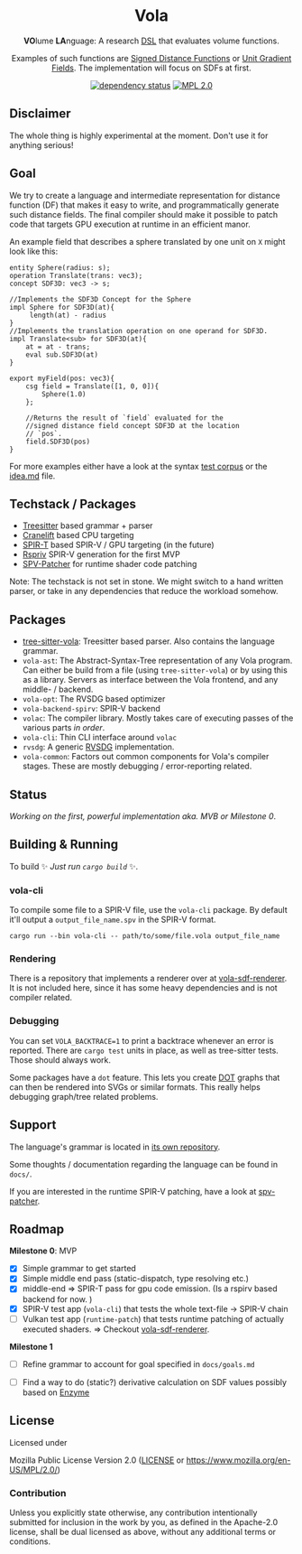 <div align="center">

# Vola

**VO**lume **LA**nguage: A research [DSL](https://en.wikipedia.org/wiki/Domain-specific_language) that evaluates volume functions.

Examples of such functions are [Signed Distance Functions](https://en.wikipedia.org/wiki/Signed_distance_function) or [Unit Gradient Fields](https://www.blakecourter.com/2023/05/18/field-notation.html).
The implementation will focus on SDFs at first.

[![dependency status](https://deps.rs/repo/gitlab/tendsinmende/vola/status.svg)](https://deps.rs/repo/gitlab/tendsinmende/vola)
[![MPL 2.0](https://img.shields.io/badge/License-MPL_2.0-blue)](LICENSE)

</div>

## Disclaimer 

The whole thing is highly experimental at the moment. Don't use it for anything serious!

## Goal

We try to create a language and intermediate representation for distance function (DF) that makes it easy to write, and programmatically generate such distance fields. The final compiler should make 
it possible to patch code that targets GPU execution at runtime in an efficient manor.

An example field that describes a sphere translated by one unit on `X` might look like this:

```
entity Sphere(radius: s);
operation Translate(trans: vec3);
concept SDF3D: vec3 -> s;

//Implements the SDF3D Concept for the Sphere
impl Sphere for SDF3D(at){
     length(at) - radius
}
//Implements the translation operation on one operand for SDF3D.
impl Translate<sub> for SDF3D(at){
    at = at - trans;
    eval sub.SDF3D(at)
}

export myField(pos: vec3){
    csg field = Translate([1, 0, 0]){
        Sphere(1.0)  
    };
    
    //Returns the result of `field` evaluated for the 
    //signed distance field concept SDF3D at the location
    // `pos`.
    field.SDF3D(pos)
}
```

For more examples either have a look at the syntax [test corpus](https://gitlab.com/tendsinmende/tree-sitter-vola/-/tree/main/corpus) or the [idea.md](https://gitlab.com/tendsinmende/vola/-/blob/main/docs/ideas.md?ref_type=heads#syntax-examples) file.


## Techstack / Packages

- [Treesitter](https://github.com/tree-sitter/tree-sitter) based grammar + parser
- [Cranelift](https://cranelift.dev/) based CPU targeting
- [SPIR-T](https://github.com/EmbarkStudios/spirt) based SPIR-V / GPU targeting (in the future)
- [Rspriv](https://github.com/gfx-rs/rspirv) SPIR-V generation for the first MVP
- [SPV-Patcher](https://gitlab.com/tendsinmende/spv-patcher) for runtime shader code patching

Note: The techstack is not set in stone. We might switch to a hand written parser, or take in any dependencies that reduce the workload somehow.

## Packages

- [tree-sitter-vola](https://gitlab.com/tendsinmende/tree-sitter-vola): Treesitter based parser. Also contains the language grammar.
- `vola-ast`: The Abstract-Syntax-Tree representation of any Vola program. Can either be build from a file (using `tree-sitter-vola`) or 
by using this as a library. Servers as interface between the Vola frontend, and any middle- / backend.
- `vola-opt`: The RVSDG based optimizer
- `vola-backend-spirv`: SPIR-V backend
- `volac`: The compiler library. Mostly takes care of executing passes of the various parts _in order_.
- `vola-cli`: Thin CLI interface around `volac`
- `rvsdg`: A generic [RVSDG](https://dl.acm.org/doi/abs/10.1145/3391902) implementation. 
- `vola-common`: Factors out common components for Vola's compiler stages. These are mostly debugging / error-reporting related.

## Status

_Working on the first, powerful implementation aka. MVB or Milestone 0_.

## Building & Running

To build ✨ _Just run `cargo build`_ ✨.

### vola-cli

To compile some file to a SPIR-V file, use the `vola-cli` package. By default it'll output a `output_file_name.spv` in the SPIR-V format.
``` shell
cargo run --bin vola-cli -- path/to/some/file.vola output_file_name
```

### Rendering

There is a repository that implements a renderer over at [vola-sdf-renderer](https://gitlab.com/tendsinmende/vola-sdf-renderer). It is not included here, since it has some heavy dependencies and is not compiler related.

### Debugging
You can set `VOLA_BACKTRACE=1` to print a backtrace whenever an error is reported. There are `cargo test` units in place, as well as tree-sitter tests. Those should always 
work.

Some packages have a `dot` feature. This lets you create [DOT](https://en.wikipedia.org/wiki/DOT_%28graph_description_language%29) graphs that can then be rendered into SVGs or similar formats. This really helps debugging graph/tree related problems.

## Support

The language's grammar is located in [its own repository](https://gitlab.com/tendsinmende/tree-sitter-vola/-/blob/main/grammar.js).

Some thoughts / documentation regarding the language can be found in `docs/`.

If you are interested in the runtime SPIR-V patching, have a look at [spv-patcher](https://gitlab.com/tendsinmende/spv-patcher).


## Roadmap

**Milestone 0**: MVP

- [x] Simple grammar to get started
- [x] Simple middle end pass (static-dispatch, type resolving etc.)
- [x] middle-end => SPIR-T pass for gpu code emission. (Is a rspirv based backend for now. )
- [x] SPIR-V test app (`vola-cli`) that tests the whole text-file -> SPIR-V chain
- [ ] Vulkan test app (`runtime-patch`) that tests runtime patching of actually executed shaders. => Checkout [vola-sdf-renderer](https://gitlab.com/tendsinmende/vola-sdf-renderer).

**Milestone 1**

- [ ] Refine grammar to account for goal specified in `docs/goals.md`
- [ ] Find a way to do (static?) derivative calculation on SDF values possibly based on [Enzyme](https://enzyme.mit.edu/)


## License

Licensed under

Mozilla Public License Version 2.0 ([LICENSE](LICENSE) or <https://www.mozilla.org/en-US/MPL/2.0/>)


### Contribution

Unless you explicitly state otherwise, any contribution intentionally submitted for inclusion in the work by you, as defined in the Apache-2.0 license, shall be dual licensed as above, without any additional terms or conditions.
